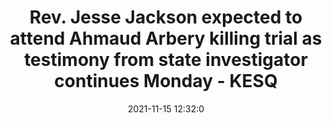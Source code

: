 ---
"title": "Rev. Jesse Jackson expected to attend Ahmaud Arbery killing trial as testimony from state investigator continues Monday - KESQ"
"date": "2021-11-15 12:32:0"
"feed_name": "GOOGLENEWSCONSTRUCTION"
"feed_website": "https://news.google.com/search?q=construction%2Bincident&hl=en-US&gl=US&ceid=US:en"
"feed_rss": "https://news.google.com/rss/search?q=construction%2Bincident&hl=en-US&gl=US&ceid=US:en"
"link": "https://kesq.com/news/2021/11/15/rev-jesse-jackson-expected-to-attend-ahmaud-arbery-killing-trial-as-testimony-from-state-investigator-continues-monday/"
"source": "{'href': 'https://kesq.com', 'title': 'KESQ'}"
"file": "_posts/2021-1-1-60b6be9d5c7e396c2e8570ba659476a732cc1315.md"
"accident": "1"
"drilling": "1"
"dead": "0"
"injured": "0"
"arrested": "0"
"place": "unknown place"
"where": "unknown site"
"causes": "unknown"
"place_uri": "unknown place"
---